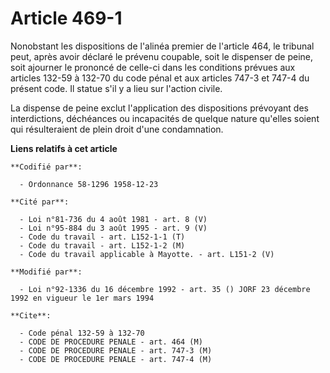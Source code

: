 # Article 469-1

Nonobstant les dispositions de l'alinéa premier de l'article 464, le tribunal peut, après avoir déclaré le prévenu coupable,
soit le dispenser de peine, soit ajourner le prononcé de celle-ci dans les conditions prévues aux articles 132-59 à 132-70 du
code pénal et aux articles 747-3 et 747-4 du présent code. Il statue s'il y a lieu sur l'action civile.

La dispense de peine exclut l'application des dispositions prévoyant des interdictions, déchéances ou incapacités de quelque
nature qu'elles soient qui résulteraient de plein droit d'une condamnation.

**Liens relatifs à cet article**

	**Codifié par**:

	  - Ordonnance 58-1296 1958-12-23

	**Cité par**:

	  - Loi n°81-736 du 4 août 1981 - art. 8 (V)
	  - Loi n°95-884 du 3 août 1995 - art. 9 (V)
	  - Code du travail - art. L152-1-1 (T)
	  - Code du travail - art. L152-1-2 (M)
	  - Code du travail applicable à Mayotte. - art. L151-2 (V)

	**Modifié par**:

	  - Loi n°92-1336 du 16 décembre 1992 - art. 35 () JORF 23 décembre 1992 en vigueur le 1er mars 1994

	**Cite**:

	  - Code pénal 132-59 à 132-70
	  - CODE DE PROCEDURE PENALE - art. 464 (M)
	  - CODE DE PROCEDURE PENALE - art. 747-3 (M)
	  - CODE DE PROCEDURE PENALE - art. 747-4 (M)
